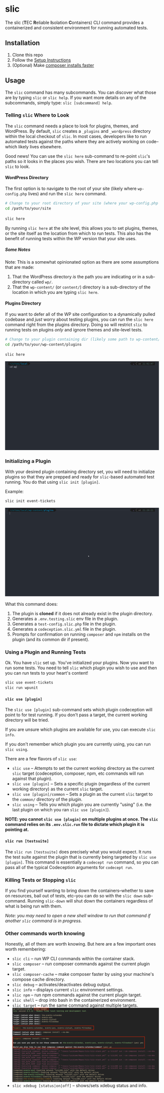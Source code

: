 # slic

The slic (**T**EC **R**eliable **I**solation **C**ontainers) CLI command provides a containerized and consistent environment for running automated tests.

## Installation

1. Clone this repo
2. Follow the [Setup Instructions](docs/setup.md)
3. (Optional) Make [composer installs faster](docs/speedier-composer.md)

## Usage

The `slic` command has many subcommands. You can discover what those are by typing `slic` or `slic help`. If you want
more details on any of the subcommands, simply type: `slic [subcommand] help`.

### Telling `slic` Where to Look

The `slic` command needs a place to look for plugins, themes, and WordPress. By default, `slic` creates a `_plugins` and
`_wordpress` directory within the local checkout of `slic`. In most cases, developers like to run automated tests
against the paths where they are actively working on code–which likely lives elsewhere.

Good news! You can use the `slic here` sub-command to re-point `slic`'s paths so it looks in the places you wish. There
are two locations you can tell `slic` to look.

#### WordPress Directory

The first option is to navigate to the root of your site (likely where `wp-config.php` lives) and run the `slic here`
command.

```bash
# Change to your root directory of your site (where your wp-config.php file lives)
cd /path/to/your/site

slic here
```

By running `slic here` at the site level, this allows you to set plugins, themes, or the site itself as the location
from which to run tests. This also has the benefit of running tests within the WP version that your site uses.

##### Some Notes

Note: This is a somewhat opinionated option as there are some assumptions that are made:

1. That the WordPress directory _is_ the path you are indicating or in a sub-directory called `wp/`.
2. That the `wp-content/` (or `content/`) directory is a sub-directory of the location in which you are typing `slic here`.

#### Plugins Directory

If you want to defer all of the WP site configuration to a dynamically pulled codebase and _just_ worry about testing
plugins, you can run the `slic here` command right from the plugins directory. Doing so will restrict `slic` to running
tests on plugins _only_ and ignore themes and site-level tests.

```bash
# Change to your plugin containing dir (likely some path to wp-content/plugins)
cd /path/to/your/wp-content/plugins

slic here
```

![slic here](docs/images/slic-here.gif)

### Initializing a Plugin

With your desired plugin containing directory set, you will need to initialize plugins so that they are prepped and ready
for `slic`-based automated test running. You do that using `slic init [plugin]`.

Example:

```bash
slic init event-tickets
```

![slic init](docs/images/slic-init.gif)

What this command does:

1. The plugin is **cloned** if it does not already exist in the plugin directory.
2. Generates a `.env.testing.slic` env file in the plugin.
3. Generates a `test-config.slic.php` file in the plugin.
4. Generates a `codeception.slic.yml` file in the plugin.
5. Prompts for confirmation on running `composer` and `npm` installs on the plugin (and its common dir if present).

### Using a Plugin and Running Tests

Ok. You have `slic` set up. You've initialized your plugins. Now you want to run some tests. You need to tell `slic` which
plugin you wish to use and then you can run tests to your heart's content!

```bash
slic use event-tickets
slic run wpunit
```

#### `slic use [plugin]`

The `slic use [plugin]` sub-command sets which plugin codeception will point to for test running. If you don't pass a
target, the current working directory will be tried.

If you are unsure which plugins are available for use, you can execute `slic info`.

If you don't remember which plugin you are currently using, you can run `slic using`.

There are a few flavors of `slic use`:

* `slic use` – Attempts to set the current working directory as the current `slic` target (codeception, composer, npm, etc commands will run against that plugin).
* `slic use [plugin]` – Sets a specific plugin (regardless of the current working directory) as the current `slic` target.
* `slic use [plugin]/common` – Sets a plugin as the current `slic` target to the `common/` directory of the plugin.
* `slic using` – Tells you which plugin you are currently "using" (i.e. the last plugin on which you ran `slic use [plugin]`).

**NOTE: you cannot `slic use [plugin]` on multiple plugins at once. The `slic` command relies on its `.env.slic.run` file
to dictate which plugin it is pointing at.**

#### `slic run [testsuite]`

The `slic run [testsuite]` does precisely what you would expect. It runs the test suite against the plugin that is currently
being targeted by `slic use [plugin]`. This command is essentially a `codecept run` command, so you can pass all of the
typical Codeception arguments for `codecept run`.

### Killing Tests or Stopping `slic`

If you find yourself wanting to bring down the containers–whether to save on resources, bail out of tests, etc–you can
do so with the `slic down` sub-command. Running `slic-down` will shut down the containers regardless of what is being
run with them.

_Note: you may need to open a new shell window to run that command if another `slic` command is in progress._

### Other commands worth knowing

Honestly, all of them are worth knowing. But here are a few important ones worth remembering:

* `slic cli` – run WP CLI commands within the container stack.
* `slic composer` – run composer commands against the current plugin target.
* `slic composer-cache` – make composer faster by using your machine's compose cache directory.
* `slic debug` – activates/deactivates debug output.
* `slic info` – displays current `slic` environment settings.
* `slic npm` – run npm commands against the current plugin target.
* `slic shell` – drop into bash in the containerized environment.
* `slic target` – run the same command against multiple targets. ![Example](docs/images/slic-target-example.png "slic target example")
* `slic xdebug [status|on|off]` – shows/sets xdebug status and info.
